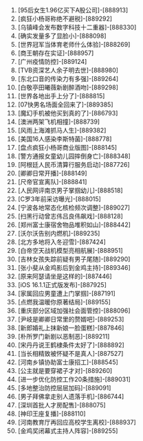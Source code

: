 
1. [95后女生1.96亿买下A股公司]-[888913]
1. [疯狂小杨哥称绝不避税]-[889292]
1. [乌镇峰会发布数字科技十二重器]-[888330]
1. [确实发量多了显脸小]-[888098]
1. [世界冠军当体育老师什么体验]-[888269]
1. [商王朝存在实证]-[888957]
1. [广州疫情防控]-[889124]
1. [TVB资深艺人余子明去世]-[888980]
1. [东北口音的传染力有多强]-[889264]
1. [白敬亭田曦薇新剧醉酒吻]-[889298]
1. [世界各地出手上分了]-[888815]
1. [07快男名场面全回来了]-[889385]
1. [魔幻手机被他买到真的了]-[886793]
1. [澳洲两架飞机相撞]-[888739]
1. [风雨上海滩抓马人生]-[889382]
1. [美国16人感染李斯特菌]-[888778]
1. [盘点疯狂小杨哥商业版图]-[888145]
1. [警方通报女童幼儿园摔倒身亡]-[888348]
1. [阿根廷人民币清算行服务启动]-[887726]
1. [卿卿日常开播]-[888149]
1. [尺帝官宣离队]-[888841]
1. [人民网评南京男子掌掴幼儿]-[888518]
1. [C罗3年前采访曝光]-[888015]
1. [宁波各地常态化核检频次调整]-[889027]
1. [扫黑行动曾志伟吕良伟飙戏]-[888128]
1. [郑州富士康宿舍物品堆积如山]-[888442]
1. [沃尔沃告别内燃机]-[889235]
1. [北方多地将入冬迎雪]-[887424]
1. [白帝空天战机模型亮相航展]-[888951]
1. [吉林女孩失踪前疑有男子尾随]-[889290]
1. [张小斐从金鸡影后到金鸡主持]-[889346]
1. [原来阿瑟请坐是这样的]-[887446]
1. [iOS 16.1.1正式版发布]-[887925]
1. [家属回应男童遭上门掌掴]-[887191]
1. [点燃我温暖你原著结局]-[889155]
1. [重庆部分区域加强社会面管控]-[888096]
1. [尹岐是卿卿日常里的赘婿吧]-[889253]
1. [新郎婚礼上抹新娘一脸蛋糕]-[887846]
1. [朴所罗门新剧以恶制恶]-[889211]
1. [宋丹丹说王鹤棣条件太好了]-[888892]
1. [当长相精致被怀疑不是真人]-[887527]
1. [河南乡镇协助富士康招工]-[888545]
1. [公主就是要穿裙子才对]-[889260]
1. [进一步优化防控工作20条措施]-[889031]
1. [多地整治防控层层加码]-[889091]
1. [男子拜佛拿走别人遗落手机]-[886744]
1. [深圳首批人才房配售]-[888075]
1. [神印王座复播]-[888110]
1. [河南教育厅再回应高校学生离校]-[888937]
1. [金鸡奖闭幕式主持人阵容]-[889255]